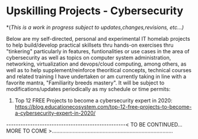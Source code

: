 # Upskilling Projects - Cybersecurity
*(*This is a work in progress subject to updates,changes,revisions, etc...)*

Below are my self-directed, personal and experimental IT homelab projects to help build/develop practical skillsets thru hands-on exercises thru "tinkering" particularly in features, funtionalities or use cases in the area of cybersecurity as well as topics on computer system administration, networking, virtualization and devops/cloud computing, among others, as well as to help supplement/reinforce theoritical concepts, technical courses and related training I have undertaken or am currently taking in line with a favorite mantra, "Familiarity breeds mastery". It will be subject to modifications/updates periodically as my schedule or time permits:

1) Top 12 FREE Projects to become a cybersecurity expert in 2020: https://blog.educationecosystem.com/top-12-free-projects-to-become-a-cybersecurity-expert-in-2020/


--------------------------------------------------< TO BE CONTINUED... MORE TO COME >.................................................................................
